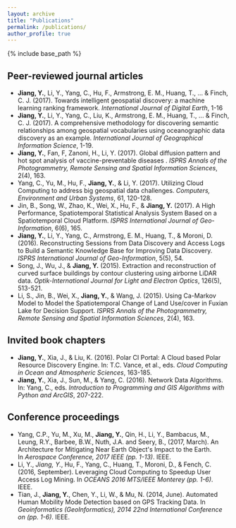 ```yaml
---
layout: archive
title: "Publications"
permalink: /publications/
author_profile: true
---
```


{% include base_path %}

## Peer-reviewed journal articles

* __Jiang, Y.__, Li, Y., Yang, C., Hu, F., Armstrong, E. M., Huang, T., ... & Finch, C. J. (2017). Towards intelligent geospatial discovery: a machine learning ranking framework. _International Journal of Digital Earth_, 1-16
* __Jiang, Y.__, Li, Y., Yang, C., Liu, K., Armstrong, E. M., Huang, T., ... & Finch, C. J. (2017). A comprehensive methodology for discovering semantic relationships among geospatial vocabularies using oceanographic data discovery as an example. _International Journal of Geographical Information Science_, 1-19.
* __Jiang, Y.__, Fan, F, Zanoni, H., Li, Y. (2017). Global diffusion pattern and hot spot analysis of vaccine-preventable diseases
. _ISPRS Annals of the Photogrammetry, Remote Sensing and Spatial Information Sciences_, 2(4), 163.
* Yang, C., Yu, M., Hu, F., __Jiang, Y.__, & Li, Y. (2017). Utilizing Cloud Computing to address big geospatial data challenges. _Computers, Environment and Urban Systems_, 61, 120-128.
* Jin, B., Song, W., Zhao, K., Wei, X., Hu, F., & __Jiang, Y.__ (2017). A High Performance, Spatiotemporal Statistical Analysis System Based on a Spatiotemporal Cloud Platform. _ISPRS International Journal of Geo-Information_, 6(6), 165.
* __Jiang, Y.__, Li, Y., Yang, C., Armstrong, E. M., Huang, T., & Moroni, D. (2016). Reconstructing Sessions from Data Discovery and Access Logs to Build a Semantic Knowledge Base for Improving Data Discovery. _ISPRS International Journal of Geo-Information_, 5(5), 54.
* Song, J., Wu, J., & __Jiang, Y.__ (2015). Extraction and reconstruction of curved surface buildings by contour clustering using airborne LiDAR data. _Optik-International Journal for Light and Electron Optics_, 126(5), 513-521.
* Li, S., Jin, B., Wei, X., __Jiang, Y.__, & Wang, J. (2015). Using Ca-Markov Model to Model the Spatiotemporal Change of Land Use/cover in Fuxian Lake for Decision Support. _ISPRS Annals of the Photogrammetry, Remote Sensing and Spatial Information Sciences_, 2(4), 163.

## Invited book chapters

* __Jiang, Y.__, Xia, J., & Liu, K. (2016). Polar CI Portal: A Cloud based Polar Resource Discovery Engine. In: T.C. Vance, et al., eds. _Cloud Computing in Ocean and Atmospheric Sciences_, 163-185.
* __Jiang, Y.__, Xia, J., Sun, M., & Yang, C. (2016). Network Data Algorithms. In: Yang, C., eds. _Introduction to Programming and GIS Algorithms with Python and ArcGIS_, 207-222.

## Conference proceedings

* Yang, C.P., Yu, M., Xu, M., __Jiang, Y.__, Qin, H., Li, Y., Bambacus, M., Leung, R.Y., Barbee, B.W., Nuth, J.A. and Seery, B., (2017, March). An Architecture for Mitigating Near Earth Object's Impact to the Earth. In _Aerospace Conference, 2017 IEEE (pp. 1-13)_. IEEE.
* Li, Y., _Jiang, Y._, Hu, F., Yang, C., Huang, T., Moroni, D., & Fench, C. (2016, September). Leveraging Cloud Computing to Speedup User Access Log Mining. In _OCEANS 2016 MTS/IEEE Monterey (pp. 1-6)_. IEEE.
* Tian, J., __Jiang, Y.__, Chen, Y., Li, W., & Mu, N. (2014, June). Automated Human Mobility Mode Detection based on GPS Tracking Data. In _Geoinformatics (GeoInformatics), 2014 22nd International Conference on (pp. 1-6)_. IEEE.

